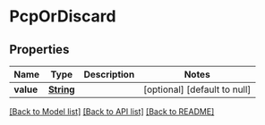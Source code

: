 # PcpOrDiscard
## Properties

Name | Type | Description | Notes
------------ | ------------- | ------------- | -------------
**value** | [**String**](string.md) |  | [optional] [default to null]

[[Back to Model list]](../README.md#documentation-for-models) [[Back to API list]](../README.md#documentation-for-api-endpoints) [[Back to README]](../README.md)

